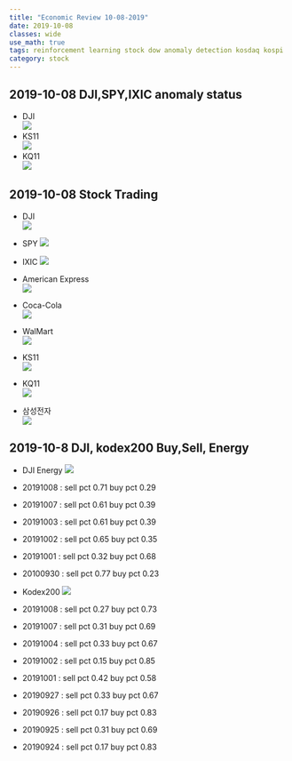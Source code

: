 ```yaml
---
title: "Economic Review 10-08-2019"
date: 2019-10-08
classes: wide
use_math: true
tags: reinforcement learning stock dow anomaly detection kosdaq kospi
category: stock
---
```



## 2019-10-08 DJI,SPY,IXIC anomaly status
- DJI  
![](../../pictures/stock_analysis/20191008_dji.png)  
- KS11  
![](../../pictures/stock_analysis/20191008_ks11.png)  
- KQ11  
![](../../pictures/stock_analysis/20191008_kq11.png)  


## 2019-10-08 Stock Trading  
- DJI  
![](../../pictures/stock_analysis/20191008_dji_trade.png)
- SPY
![](../../pictures/stock_analysis/20191008_spy_trade.png)
- IXIC
![](../../pictures/stock_analysis/20191008_ixic_trade.png)

- American Express  
![](../../pictures/stock_analysis/20191008_axp_trade.png)  
- Coca-Cola  
![](../../pictures/stock_analysis/20191008_ko_trade.png)  
- WalMart  
![](../../pictures/stock_analysis/20191008_wmt_trade.png)  

- KS11  
![](../../pictures/stock_analysis/20191008_ks11_trade.png)  
- KQ11  
![](../../pictures/stock_analysis/20191008_kq11_trade.png)  
- 삼성전자  
![](../../pictures/stock_analysis/20191008_삼성전자_trade.png)   




## 2019-10-8 DJI, kodex200 Buy,Sell, Energy
- DJI Energy
![](../../pictures/stock_analysis/20191008_dji_energy.png)

- 20191008 : sell pct 0.71 buy pct 0.29
- 20191007 : sell pct 0.61 buy pct 0.39
- 20191003 : sell pct 0.61 buy pct 0.39
- 20191002 : sell pct 0.65 buy pct 0.35
- 20191001 : sell pct 0.32 buy pct 0.68
- 20100930 : sell pct 0.77 buy pct 0.23

- Kodex200
![](../../pictures/stock_analysis/20191008_kodex200_energy.png)

- 20191008 : sell pct 0.27 buy pct 0.73
- 20191007 : sell pct 0.31 buy pct 0.69
- 20191004 : sell pct 0.33 buy pct 0.67
- 20191002 : sell pct 0.15 buy pct 0.85
- 20191001 : sell pct 0.42 buy pct 0.58
- 20190927 : sell pct 0.33 buy pct 0.67
- 20190926 : sell pct 0.17 buy pct 0.83
- 20190925 : sell pct 0.31 buy pct 0.69
- 20190924 : sell pct 0.17 buy pct 0.83
